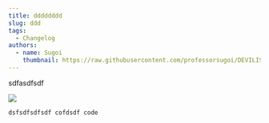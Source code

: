 ```yaml
---
title: dddddddd
slug: ddd
tags:
  - Changelog
authors:
  - name: Sugoi
    thumbnail: https://raw.githubusercontent.com/professorsugoi/DEVILISH-WIKI/main/static/img/sugoi.png
---
```


s﻿dfasdfsdf

![](https://res.cloudinary.com/dzbuflwjv/image/upload/v1680302512/sample.jpg)

`d﻿sfsdfsdfsdf cofdsdf code`
